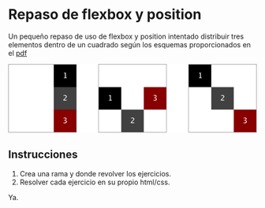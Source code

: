 # Repaso de flexbox y position

Un pequeño repaso de uso de flexbox y position intentado distribuir tres elementos dentro de un cuadrado según los esquemas proporcionados en el [pdf](https://github.com/oneeyedman/repaso-flexbox-y-position/blob/master/ejercicios-de-flex-position-responsive.pdf)

![Ejemplo de ejercicios](assets/sample.png)

## Instrucciones
1. Crea una rama y donde revolver los ejercicios.  
2. Resolver cada ejercicio en su propio html/css.

Ya.
